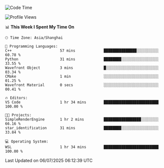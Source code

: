 <!--START_SECTION:waka-->
![Code Time](http://img.shields.io/badge/Code%20Time-3%2C023%20hrs%2035%20mins-blue)

![Profile Views](http://img.shields.io/badge/Profile%20Views-0-blue)

📊 **This Week I Spent My Time On** 

```text
🕑︎ Time Zone: Asia/Shanghai

💬 Programming Languages: 
C++                      57 mins             ███████████████░░░░░░░░░░   60.78 % 
Python                   31 mins             ████████░░░░░░░░░░░░░░░░░   33.55 % 
Wavefront Object         3 mins              █░░░░░░░░░░░░░░░░░░░░░░░░   03.34 % 
CMake                    1 min               ░░░░░░░░░░░░░░░░░░░░░░░░░   01.25 % 
Wavefront Material       0 secs              ░░░░░░░░░░░░░░░░░░░░░░░░░   00.41 % 

🔥 Editors: 
VS Code                  1 hr 34 mins        █████████████████████████   100.00 % 

🐱‍💻 Projects: 
SimpleRenderEngine       1 hr 2 mins         █████████████████░░░░░░░░   66.16 % 
star_identification      31 mins             ████████░░░░░░░░░░░░░░░░░   33.84 % 

💻 Operating System: 
WSL                      1 hr 34 mins        █████████████████████████   100.00 % 
```


 Last Updated on 06/07/2025 06:12:39 UTC
<!--END_SECTION:waka-->